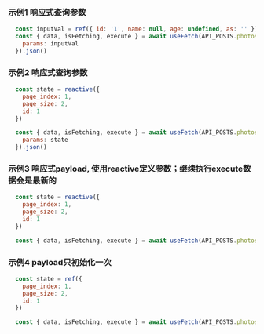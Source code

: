 ### 示例1 响应式查询参数
```js
  const inputVal = ref({ id: '1', name: null, age: undefined, as: '' })
  const { data, isFetching, execute } = await useFetch(API_POSTS.photos, {
    params: inputVal
  }).json()
```


### 示例2 响应式查询参数
```js
  const state = reactive({
    page_index: 1,
    page_size: 2,
    id: 1
  })

  const { data, isFetching, execute } = await useFetch(API_POSTS.photos, {
    params: state
  }).json()
```

### 示例3 响应式payload, 使用reactive定义参数；继续执行execute数据会是最新的
```js
  const state = reactive({
    page_index: 1,
    page_size: 2,
    id: 1
  })

  const { data, isFetching, execute } = await useFetch(API_POSTS.photos).post(state).json()
```

### 示例4 payload只初始化一次
```js
  const state = ref({
    page_index: 1,
    page_size: 2,
    id: 1
  })

  const { data, isFetching, execute } = await useFetch(API_POSTS.photos).post({ ...state.value }).json()
```